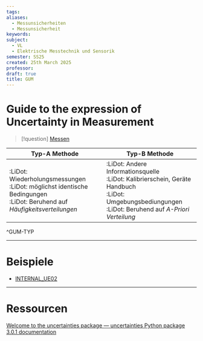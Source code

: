 ```yaml
---
tags: 
aliases:
  - Messunsicherheiten
  - Messunsicherheit
keywords: 
subject:
  - VL
  - Elektrische Messtechnik und Sensorik
semester: SS25
created: 25th March 2025
professor: 
draft: true
title: GUM
---
```


# Guide to the expression of Uncertainty in Measurement

> [!question] [Messen](Messtechnik.md)

| **Typ-A Methode**                                                                                                            | **Typ-B Methode**                                                                                                                                            |
| ---------------------------------------------------------------------------------------------------------------------------- | ------------------------------------------------------------------------------------------------------------------------------------------------------------ |
| :LiDot: Wiederholungsmessungen<br>:LiDot: möglichst identische Bedingungen<br>:LiDot: Beruhend auf *Häufigkeitsverteilungen* | :LiDot: Andere Informationsquelle<br>:LiDot: Kalibrierschein, Geräte Handbuch<br>:LiDot: Umgebungsbediungungen<br>:LiDot: Beruhend auf *A-Priori Verteilung* |

^GUM-TYP

---

# Beispiele

- [INTERNAL_UE02](../xEDU/B4_SS25/EMTS/UE/UE02.md#6.%20GUM)

---

# Ressourcen

[Welcome to the uncertainties package — uncertainties Python package 3.0.1 documentation](https://pythonhosted.org/uncertainties/)

